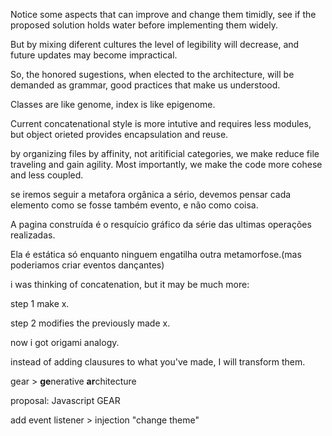 Notice some aspects that can improve and change them timidly, see if the proposed solution holds water before implementing them widely.

But by mixing diferent cultures the level of legibility will decrease, and future updates may become impractical.

So, the honored sugestions, when elected to the architecture, will be demanded as grammar, good practices that make us understood.

Classes are like genome, index is like epigenome. 

Current concatenational style is more intutive and requires less modules, but object orieted provides encapsulation and reuse.

by organizing files by affinity, not aritificial categories, we make reduce file traveling and gain agility. Most importantly, we make the code more cohese and less coupled.

se iremos seguir a metafora orgânica a sério, devemos pensar cada elemento como se fosse também evento, e não como coisa.

A pagina construída é o resquício gráfico da série das ultimas operações realizadas.

Ela é estática só enquanto ninguem engatilha outra metamorfose.(mas poderiamos criar eventos dançantes)

i was thinking of concatenation, but it may be much more:

step 1 make x.

step 2 modifies the previously made x.

now i got origami analogy.

instead of adding clausures to what you've made, I will transform them.

gear > **ge**nerative **ar**chitecture

proposal: Javascript GEAR

add event listener > injection "change theme" 





